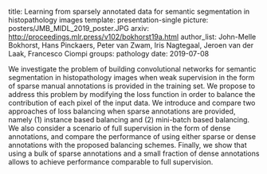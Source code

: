 title: Learning from sparsely annotated data for semantic segmentation in histopathology images
template: presentation-single
picture: posters/JMB_MIDL_2019_poster.JPG
arxiv: http://proceedings.mlr.press/v102/bokhorst19a.html
author_list: John-Melle Bokhorst, Hans Pinckaers, Peter van Zwam, Iris Nagtegaal, Jeroen van der Laak, Francesco Ciompi
groups: pathology
date: 2019-07-08

We investigate the problem of building convolutional networks for semantic segmentation in histopathology images when weak supervision in the form of sparse manual annotations is provided in the training set. We propose to address this problem by modifying the loss function in order to balance the contribution of each pixel of the input data. We introduce and compare two approaches of loss balancing when sparse annotations are provided, namely (1) instance based balancing and (2) mini-batch based balancing. We also consider a scenario of full supervision in the form of dense annotations, and compare the performance of using either sparse or dense annotations with the proposed balancing schemes. Finally, we show that using a bulk of sparse annotations and a small fraction of dense annotations allows to achieve performance comparable to full supervision.
